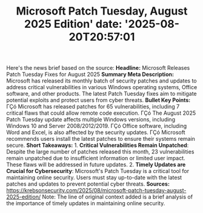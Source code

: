﻿---
title: "Microsoft Patch Tuesday, August 2025 Edition'
date: '2025-08-20T20:57:01"
category: "Markets"
summary: ""
slug: "microsoft patch tuesday august 2025 edition"
source_urls:
  - "https://krebsonsecurity.com/2025/08/microsoft-patch-tuesday-august-2025-edition/"
seo:
  title: "Microsoft Patch Tuesday, August 2025 Edition | Hash n Hedge'
  description: '"
  keywords: ["news", "markets", "brief"]
---
Here's the news brief based on the source:  **Headline:** Microsoft Releases Patch Tuesday Fixes for August 2025  **Summary Meta Description:** Microsoft has released its monthly batch of security patches and updates to address critical vulnerabilities in various Windows operating systems, Office software, and other products. The latest Patch Tuesday fixes aim to mitigate potential exploits and protect users from cyber threats.  **Bullet Key Points:**  ΓÇó Microsoft has released patches for 65 vulnerabilities, including 7 critical flaws that could allow remote code execution. ΓÇó The August 2025 Patch Tuesday update affects multiple Windows versions, including Windows 10 and Server 2008/2012/2019. ΓÇó Office software, including Word and Excel, is also affected by the security updates. ΓÇó Microsoft recommends users install the latest patches to ensure their systems remain secure.  **Short Takeaways:**  1. **Critical Vulnerabilities Remain Unpatched**: Despite the large number of patches released this month, 23 vulnerabilities remain unpatched due to insufficient information or limited user impact. These flaws will be addressed in future updates. 2. **Timely Updates are Crucial for Cybersecurity**: Microsoft's Patch Tuesday is a critical tool for maintaining online security. Users must stay up-to-date with the latest patches and updates to prevent potential cyber threats.  **Sources:** https://krebsonsecurity.com/2025/08/microsoft-patch-tuesday-august-2025-edition/  Note: The line of original context added is a brief analysis of the importance of timely updates in maintaining online security. 
